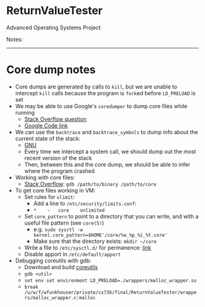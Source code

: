 # ReturnValueTester
Advanced Operating Systems Project

Notes:
- - -
# Core dump notes
- Core dumps are generated by calls to `kill`, but we are unable to intercept `kill` calls because the program is `fork`ed before `LD_PRELOAD` is set
- We may be able to use Google's `coredumper` to dump core files while running
  - [Stack Overflow question](http://stackoverflow.com/a/979297)
  - [Google Code link](https://code.google.com/archive/p/google-coredumper/)
- We can use the `backtrace` and `backtrace_symbols` to dump info about the current state of the stack:
  - [GNU](https://www.gnu.org/software/libc/manual/html_node/Backtraces.html)
  - Every time we intercept a system call, we should dump out the most recent version of the stack
  - Then, between this and the core dump, we should be able to infer where the program crashed
- Working with core files:
  - [Stack Overflow](http://stackoverflow.com/a/8806534): `gdb /path/to/binary /path/to/core`
- To get core files working in VM:
  - Set rules for `ulimit`:
    - Add a line to `/etc/security/limits.conf`:
    - `*	-	core	unlimited`
  - Set `core_pattern` to point to a directory that you can write, and with a useful file pattern (see `core(5)`)
    - e.g. `sudo sysctl -w kernel.core_pattern=$HOME'/core/%e_%p_%i_%t.core'`
    - Make sure that the directory exists: `mkdir ~/core`
  - Write a file to `/etc/sysctl.d/` for permanence: [link](http://askubuntu.com/questions/420410/how-to-permanently-edit-the-core-pattern-file)
  - Disable apport in `/etc/default/apport`
- Debugging coreutils with gdb:
  - Download and build [coreutils](http://stackoverflow.com/questions/22005048/compile-specific-source-file-in-linux-coreutils-package)
  - `gdb <util>`
  - `set env set environment LD_PRELOAD=./wrappers/malloc_wrapper.so`
  - `break /u/w/f/wfunkhouser/private/cs736/final/ReturnValueTester/wrappers/malloc_wrapper.c:malloc`
